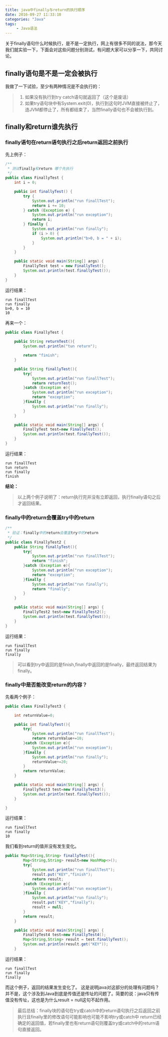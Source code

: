 ```yaml
---
title: java中finally与return的执行顺序
date: 2016-09-27 11:33:10
categories: "Java"
tags: 
     - Java语法
---
```


关于finally语句什么时候执行，是不是一定执行，网上有很多不同的说法，那今天我们就实验一下，下面会对这些问题分别测试，有问题大家可以分享一下，共同讨论。

<!-- more -->

## finally语句是不是一定会被执行

我做了一下试验，至少有两种情况是不会执行的：

> 1. 如果没有执行到try catch语句就返回了（这个是废话）
> 2. 如果try语句块中有System.exit(0)，执行到这句时JVM直接被终止了，连JVM都停止了，所有都结束了，当然finally语句也不会被执行到。

## finally和return谁先执行

### finally语句在return语句执行之后return返回之前执行

先上例子：
```java
/**
 * 测试finally和return 哪个先执行
 */
public class FinallyTest {
    int i = 0;

    public int finallyTest() {
        try {
            System.out.println("run finallTest");
            return i += 10;
        } catch (Exception e) {
            System.out.println("run exception");
            return i;
        } finally {
            System.out.println("run finally");
            if (i > 0) {
                System.out.println("b>0, b = " + i);
            }
        }
    }

    public static void main(String[] args) {
        FinallyTest test = new FinallyTest();
        System.out.println(test.finallyTest());
    }
}

```

运行结果：

```
run finallTest
run finally
b>0, b = 10
10
```

再来一个：
```java
public class FinallyTest {
    
    public String returnTest(){
        System.out.println("tun return");

        return "finish";
    }

    public String finallyTest(){
        try{
            System.out.println("run finallTest");
            return returnTest();
        }catch (Exception e){
            System.out.println("run exception");
            return "exception";
        }finally {
            System.out.println("run finally");
        }
    }

    public static void main(String[] args) {
        FinallyTest test=new FinallyTest();
        System.out.println(test.finallyTest());
    }
}
```

运行结果：

```
run finallTest
tun return
run finally
finish
```

**结论：**
>以上两个例子说明了：return执行完并没有立即返回，执行finally语句之后才返回结果。

### finally中的return会覆盖try中的return

```java
/**
 * 验证：finally中的return会覆盖try中的return
 */
public class FinallyTest2 {
    public String finallyTest(){
        try{
            System.out.println("run finallTest");
            return "finish";
        }catch (Exception e){
            System.out.println("run exception");
            return "exception";
        }finally {
            System.out.println("run finally");
            return "finally";
        }
    }

    public static void main(String[] args) {
        FinallyTest2 test=new FinallyTest2();
        System.out.println(test.finallyTest());
    }
}
```

运行结果：

```
run finallTest
run finally
finally
```

>可以看到try中返回的是finish,finally中返回的是finally，最终返回结果为finally。

### finally中是否能改变return的内容？

先看两个例子：
```java
public class FinallyTest3 {

    int returnValue=0;

    public int finallyTest(){
        try{
            System.out.println("run finallTest");
            return returnValue+=10;
        }catch (Exception e){
            System.out.println("run exception");
        }finally {
            System.out.println("run finally");
            returnValue+=20;
        }
        return returnValue;
    }

    public static void main(String[] args) {
        FinallyTest3 test=new FinallyTest3();
        System.out.println(test.finallyTest());
    }

}
```

运行结果：
```
run finallTest
run finally
10
```

我们看到return的值并没有发生变化。

```java
public Map<String,String> finallyTest(){
        Map<String,String> result=new HashMap<>();
        try{
            System.out.println("run finallTest");
            result.put("KEY","finish");
            return result;
        }catch (Exception e){
            System.out.println("run exception");
        }finally {
            System.out.println("run finally");
            result.put("KEY","finally");
            result = null;
        }
        return result;
    }

    public static void main(String[] args) {
        FinallyTest4 test=new FinallyTest4();
        Map<String,String> result = test.finallyTest();
        System.out.println(result.get("KEY"));
    }
```

运行结果：
```
run finallTest
run finally
finally
```

而这个例子，返回的结果发生变化了。
这是说明java对这部分的处理有问题吗？并不是，这个涉及到Java到底是传值还是传址的问题了。简要的说：java只有传值没有传址，这也是为什么result = null这句不起作用。


>最后总结：finally块的语句在try或catch中的return语句执行之后返回之前执行且finally里的修改语句可能影响也可能不影响try或catch中 return已经确定的返回值，若finally里也有return语句则覆盖try或catch中的return语句直接返回。